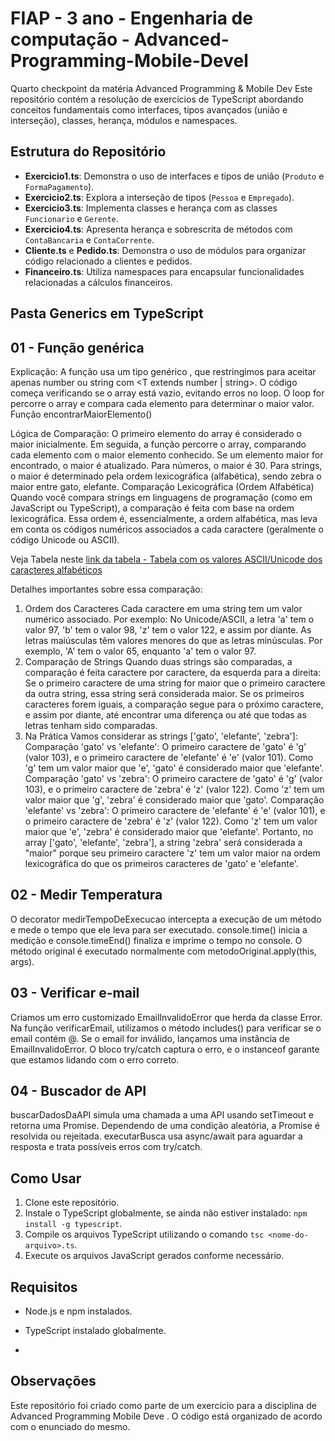 # FIAP - 3 ano - Engenharia de computação - Advanced-Programming-Mobile-Devel
Quarto checkpoint da matéria Advanced Programming &amp; Mobile Dev
Este repositório contém a resolução de exercícios de TypeScript abordando conceitos fundamentais como interfaces, tipos avançados (união e interseção), classes, herança, módulos e namespaces.

## Estrutura do Repositório

- **Exercicio1.ts**: Demonstra o uso de interfaces e tipos de união (`Produto` e `FormaPagamento`).
- **Exercicio2.ts**: Explora a interseção de tipos (`Pessoa` e `Empregado`).
- **Exercicio3.ts**: Implementa classes e herança com as classes `Funcionario` e `Gerente`.
- **Exercicio4.ts**: Apresenta herança e sobrescrita de métodos com `ContaBancaria` e `ContaCorrente`.
- **Cliente.ts** e **Pedido.ts**: Demonstra o uso de módulos para organizar código relacionado a clientes e pedidos.
- **Financeiro.ts**: Utiliza namespaces para encapsular funcionalidades relacionadas a cálculos financeiros.

## Pasta Generics em TypeScript

## 01 - Função genérica

Explicação:
A função usa um tipo genérico <T>, que restringimos para aceitar apenas number ou string com <T extends number | string>.
O código começa verificando se o array está vazio, evitando erros no loop.
O loop for percorre o array e compara cada elemento para determinar o maior valor.
Função encontrarMaiorElemento()

Lógica de Comparação: O primeiro elemento do array é considerado o maior inicialmente. Em seguida, a função percorre o array, comparando cada elemento com o maior elemento conhecido. Se um elemento maior for encontrado, o maior é atualizado.
Para números, o maior é 30.
Para strings, o maior é determinado pela ordem lexicográfica (alfabética), sendo zebra o maior entre gato, elefante.
Comparação Lexicográfica (Ordem Alfabética)
Quando você compara strings em linguagens de programação (como em JavaScript ou TypeScript), a comparação é feita com base na ordem lexicográfica. Essa ordem é, essencialmente, a ordem alfabética, mas leva em conta os códigos numéricos associados a cada caractere (geralmente o código Unicode ou ASCII).

Veja Tabela neste [link da tabela - Tabela com os valores ASCII/Unicode dos caracteres alfabéticos](https://whimsical.com/tabela-com-os-valores-ascii-unicode-dos-caracteres-alfabeticos-6Lr438X8Hijg6qZ3TqN4rL)

Detalhes importantes sobre essa comparação:

1. Ordem dos Caracteres
   Cada caractere em uma string tem um valor numérico associado. Por exemplo:
   No Unicode/ASCII, a letra 'a' tem o valor 97, 'b' tem o valor 98, 'z' tem o valor 122, e assim por diante.
   As letras maiúsculas têm valores menores do que as letras minúsculas. Por exemplo, 'A' tem o valor 65, enquanto 'a' tem o valor 97.
2. Comparação de Strings
   Quando duas strings são comparadas, a comparação é feita caractere por caractere, da esquerda para a direita:
   Se o primeiro caractere de uma string for maior que o primeiro caractere da outra string, essa string será considerada maior.
   Se os primeiros caracteres forem iguais, a comparação segue para o próximo caractere, e assim por diante, até encontrar uma diferença ou até que todas as letras tenham sido comparadas.
3. Na Prática
   Vamos considerar as strings ['gato', 'elefante', 'zebra']:
   Comparação 'gato' vs 'elefante':
   O primeiro caractere de 'gato' é 'g' (valor 103), e o primeiro caractere de 'elefante' é 'e' (valor 101).
   Como 'g' tem um valor maior que 'e', 'gato' é considerado maior que 'elefante'.
   Comparação 'gato' vs 'zebra':
   O primeiro caractere de 'gato' é 'g' (valor 103), e o primeiro caractere de 'zebra' é 'z' (valor 122).
   Como 'z' tem um valor maior que 'g', 'zebra' é considerado maior que 'gato'.
   Comparação 'elefante' vs 'zebra':
   O primeiro caractere de 'elefante' é 'e' (valor 101), e o primeiro caractere de 'zebra' é 'z' (valor 122).
   Como 'z' tem um valor maior que 'e', 'zebra' é considerado maior que 'elefante'.
   Portanto, no array ['gato', 'elefante', 'zebra'], a string 'zebra' será considerada a "maior" porque seu primeiro caractere 'z' tem um valor maior na ordem lexicográfica do que os primeiros caracteres de 'gato' e 'elefante'.

## 02 - Medir Temperatura

O decorator medirTempoDeExecucao intercepta a execução de um método e mede o tempo que ele leva para ser executado.
console.time() inicia a medição e console.timeEnd() finaliza e imprime o tempo no console.
O método original é executado normalmente com metodoOriginal.apply(this, args).

## 03 - Verificar e-mail

Criamos um erro customizado EmailInvalidoError que herda da classe Error.
Na função verificarEmail, utilizamos o método includes() para verificar se o email contém @.
Se o email for inválido, lançamos uma instância de EmailInvalidoError.
O bloco try/catch captura o erro, e o instanceof garante que estamos lidando com o erro correto.

## 04 - Buscador de API

buscarDadosDaAPI simula uma chamada a uma API usando setTimeout e retorna uma Promise.
Dependendo de uma condição aleatória, a Promise é resolvida ou rejeitada.
executarBusca usa async/await para aguardar a resposta e trata possíveis erros com try/catch.


## Como Usar

1. Clone este repositório.
2. Instale o TypeScript globalmente, se ainda não estiver instalado: `npm install -g typescript`.
3. Compile os arquivos TypeScript utilizando o comando `tsc <nome-do-arquivo>.ts`.
4. Execute os arquivos JavaScript gerados conforme necessário.

## Requisitos

- Node.js e npm instalados.
- TypeScript instalado globalmente.

- 

## Observações

Este repositório foi criado como parte de um exercício para a disciplina de Advanced Programming Mobile Deve . O código está organizado de acordo com o enunciado do mesmo.

